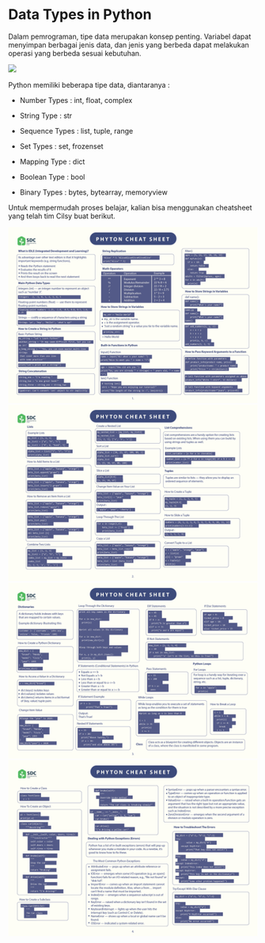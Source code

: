 # Data Types in Python

Dalam pemrograman, tipe data merupakan konsep penting. Variabel dapat menyimpan berbagai jenis data, dan jenis yang berbeda dapat melakukan operasi yang berbeda sesuai kebutuhan.

![](https://lh4.googleusercontent.com/EnIC1uezjJG5rcfypFtNhCKApuw7zTTobZ5P5ssahP5yzwxiorxa46AkcIRtsaHPkS3UscosuOku1a7ahzwfi43QQVX5xeoH2ANvRz1bfoUzMGoCsUBmd9bohIIm6rkM_YWvPCWCQPjqbH3-CsGg2yLvURIVKY065vKf6gRZ2mrYk-IXyhGLv8gl)

Python memiliki beberapa tipe data, diantaranya :

- Number Types : int, float, complex

- String Type : str

- Sequence Types : list, tuple, range

- Set Types : set, frozenset

- Mapping Type : dict

- Boolean Type : bool

- Binary Types : bytes, bytearray, memoryview

Untuk mempermudah proses belajar, kalian bisa menggunakan cheatsheet yang telah tim Cilsy buat berikut.

![](images/phyton_cheat_sheet-revisi-01.jpg)
![](images/phyton_cheat_sheet-revisi-02.jpg)
![](images/phyton_cheat_sheet-revisi-03.jpg)
![](images/phyton_cheat_sheet-revisi-04.jpg)

